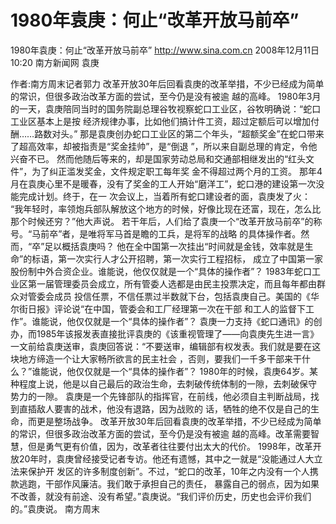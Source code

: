 # 1980年袁庚：何止“改革开放马前卒”

1980年袁庚：何止“改革开放马前卒”
http://www.sina.com.cn  2008年12月11日10:20   南方新闻网
袁庚

作者:南方周末记者郭力
改革开放30年后回看袁庚的改革举措，不少已经成为简单的常识，但很多政治改革方面的尝试，至今仍是没有被逾 越的高峰。
1980年3月的一天，袁庚陪同当时的国务院副总理谷牧视察蛇口工业区，谷牧明确说：“蛇口工业区基本上是按 经济规律办事，比如他们搞计件工资，超过定额后可以增加付酬……路数对头。”
那是袁庚创办蛇口工业区的第二个年头，“超额奖金”在蛇口带来了超高效率，却被指责是“奖金挂帅”，是“倒退 ”，所以来自副总理的肯定，令他兴奋不已。
然而他随后等来的，却是国家劳动总局和交通部相继发出的“红头文件”，为了纠正滥发奖金，文件规定职工每年奖 金不得超过两个月的工资。
那年4月在袁庚心里不是暖春，没有了奖金的工人开始“磨洋工”，蛇口港的建设第一次没能完成计划。终于，在一 次会议上，当着所有蛇口建设者的面，袁庚发了火：
“我年轻时，率领炮兵部队解放这个地方的时候，好像比现在还富，现在，怎么比那个时候还穷？”他大声说。
若干年后，人们给了袁庚一个“改革开放马前卒”的称号。“马前卒”者，是唯将军马首是瞻的工兵，是将军的战略 的具体操作者。然而，“卒”足以概括袁庚吗？
他在全中国第一次挂出“时间就是金钱，效率就是生命”的标语，第一次实行人才公开招聘，第一次实行工程招标， 成立了中国第一家股份制中外合资企业。谁能说，他仅仅就是一个“具体的操作者”？
1983年蛇口工业区第一届管理委员会成立，所有管委人选都是由民主投票决定，而且每年都由群众对管委会成员 投信任票，不信任票过半数就下台，包括袁庚自己。美国的《华尔街日报》评论说“在中国，管委会和工厂经理第一次在干部 和工人的监督下工作”。谁能说，他仅仅就是一个“具体的操作者”？
袁庚一力支持《蛇口通讯》的创办，而1985年该报发表直接批评袁庚的《该重视管理了——向袁庚先生进一言》 一文前给袁庚送审，袁庚回答说：“不要送审，编辑部有权发表。我们就是要在这块地方缔造一个让大家畅所欲言的民主社会 ，否则，要我们一千多干部来干什么？”谁能说，他仅仅就是一个“具体的操作者”？
1980年的时候，袁庚64岁。某种程度上说，他是以自己最后的政治生命，去刺破传统体制的一隙，去刺破保守 势力的一隙。
袁庚是一个先锋部队的指挥官，在前线，他必须自主判断战局，找到直插敌人要害的战术，他没有退路，因为战败的 话，牺牲的绝不仅是自己的生命，而更是整场战争。
改革开放30年后回看袁庚的改革举措，不少已经成为简单的常识，但很多政治改革方面的尝试，至今仍是没有被逾 越的高峰。改革需要智慧，但是勇气更有价值，因为，改革者往往要付出太大的代价。
1998年，改革开放20年时，袁庚曾经接受记者专访。他还有遗憾，其中之一就是“没能通过人大立法来保护开 发区的许多制度创新”。不过，“蛇口的改革，10年之内没有一个人携款逃跑，干部作风廉洁。我们敢于承担自己的责任， 暴露自己的弱点，因为如果不改善，就没有前途、没有希望。”袁庚说。“我们评价历史，历史也会评价我们的。”袁庚说。
南方周末

